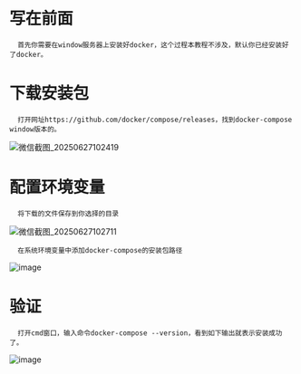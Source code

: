 # 写在前面
      首先你需要在window服务器上安装好docker，这个过程本教程不涉及，默认你已经安装好了docker。
# 下载安装包
      打开网址https://github.com/docker/compose/releases，找到docker-compose window版本的。

![微信截图_20250627102419](https://github.com/user-attachments/assets/b1abc987-ae44-4770-b84b-584ca751d5c9)

# 配置环境变量
      将下载的文件保存到你选择的目录
      
![微信截图_20250627102711](https://github.com/user-attachments/assets/a62d01a5-07de-47e2-add1-c4e1dd7eb998)

      在系统环境变量中添加docker-compose的安装包路径

![image](https://github.com/user-attachments/assets/dd969542-faed-4b44-ae4d-f7c80cf47950)

# 验证
      打开cmd窗口，输入命令docker-compose --version，看到如下输出就表示安装成功了。
![image](https://github.com/user-attachments/assets/1f40036b-f4e7-4648-8ed7-759ea175c0f7)




      
